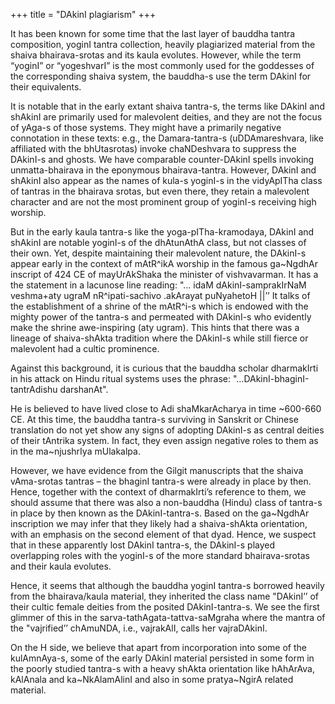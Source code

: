 +++
title = "DAkinI plagiarism"
+++

It has been known for some time that the last layer of bauddha tantra composition, yoginI tantra collection, heavily plagiarized material from the shaiva bhairava-srotas and its kaula evolutes. However, while the term “yoginI” or “yogeshvarI” is the most commonly used for the goddesses of the corresponding shaiva system, the bauddha-s use the term DAkinI for their equivalents. 

It is notable that in the early extant shaiva tantra-s, the terms like DAkinI and shAkinI are primarily used for malevolent deities, and they are not the focus of yAga-s of those systems. They might have a primarily negative connotation in these texts: e.g., the Damara-tantra-s (uDDAmareshvara, like affiliated with the bhUtasrotas) invoke chaNDeshvara to suppress the DAkinI-s and ghosts. We have comparable counter-DAkinI spells invoking unmatta-bhairava in the eponymous bhairava-tantra. However, DAkinI and shAkinI also appear as the names of kula-s yoginI-s in the vidyApITha class of tantras in the bhairava srotas, but even there, they retain a malevolent character and are not the most prominent group of yoginI-s receiving high worship. 

But in the early kaula tantra-s like the yoga-pITha-kramodaya, DAkinI and shAkinI are notable yoginI-s of the dhAtunAthA class, but not classes of their own. Yet, despite maintaining their malevolent nature, the DAkinI-s appear early in the context of mAtR^ikA worship in the famous ga~NgdhAr inscript of 424 CE of mayUrAkShaka the minister of vishvavarman. It has a the statement in a lacunose line reading: "… idaM dAkinI-samprakIrNaM veshma+aty ugraM nR^ipati-sachivo .akArayat puNyahetoH ||’’ It talks of the establishment of a shrine of the mAtR^i-s which is endowed with the mighty power of the tantra-s and permeated with DAkinI-s who evidently make the shrine awe-inspiring (aty ugram). This hints that there was a lineage of shaiva-shAkta tradition where the DAkinI-s while still fierce or malevolent had a cultic prominence.

Against this background, it is curious that the bauddha scholar dharmakIrti in his attack on Hindu ritual systems uses the phrase: "…DAkinI-bhaginI-tantrAdishu darshanAt". 

He is believed to have lived close to Adi shaMkarAcharya in time ~600-660 CE. At this time, the bauddha tantra-s surviving in Sanskrit or Chinese translation do not yet show any signs of adopting DAkinI-s as central deities of their tAntrika system. In fact, they even assign negative roles to them as in the ma~njushrIya mUlakalpa. 

However, we have evidence from the Gilgit manuscripts that the shaiva vAma-srotas tantras – the bhaginI tantra-s were already in place by then. Hence, together with the context of dharmakIrti’s reference to them, we should assume that there was also a non-bauddha (Hindu) class of tantra-s in place by then known as the DAkinI-tantra-s. Based on the ga~NgdhAr inscription we may infer that they likely had a shaiva-shAkta orientation, with an emphasis on the second element of that dyad. Hence, we suspect that in these apparently lost DAkinI tantra-s, the DAkinI-s played overlapping roles with the yoginI-s of the more standard bhairava-srotas and their kaula evolutes. 

Hence, it seems that although the bauddha yoginI tantra-s borrowed heavily from the bhairava/kaula material, they inherited the class name "DAkinI’’ of their cultic female deities from the posited DAkinI-tantra-s. We see the first glimmer of this in the sarva-tathAgata-tattva-saMgraha where the mantra of the "vajrified’’ chAmuNDA, i.e., vajrakAlI, calls her vajraDAkinI.

On the H side, we believe that apart from incorporation into some of the kulAmnAya-s, some of the early DAkinI material persisted in some form in the poorly studied tantra-s with a heavy shAkta orientation like hAhArAva, kAlAnala and ka~NkAlamAlinI and also in some pratya~NgirA related material.
